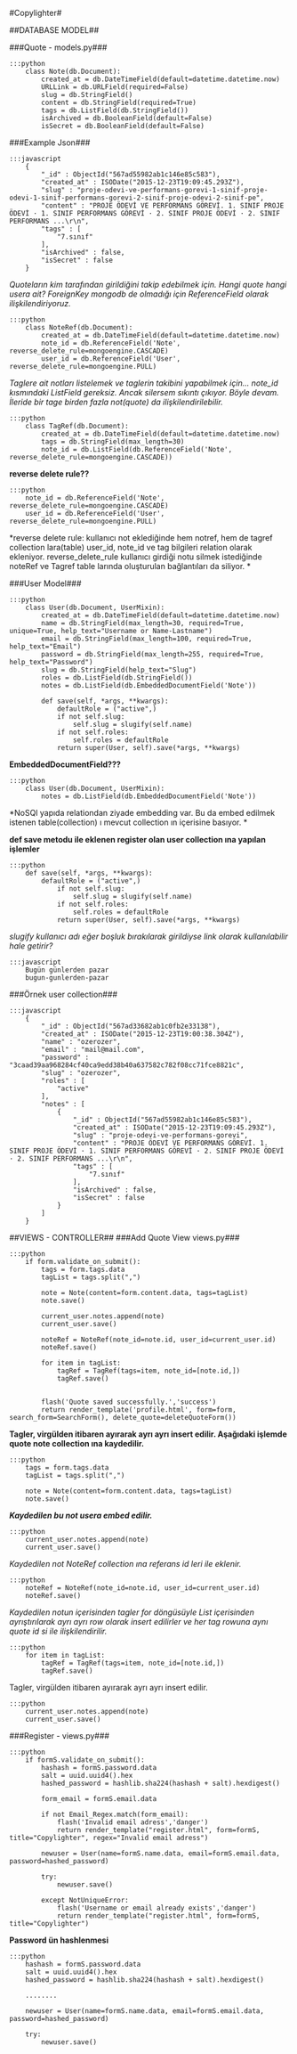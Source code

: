 #Copylighter#

##DATABASE MODEL##

###Quote - models.py###

 	:::python
	    class Note(db.Document):
		    created_at = db.DateTimeField(default=datetime.datetime.now)
		    URLLink = db.URLField(required=False)
		    slug = db.StringField()
		    content = db.StringField(required=True)
		    tags = db.ListField(db.StringField())
		    isArchived = db.BooleanField(default=False)
		    isSecret = db.BooleanField(default=False)


###Example Json###


	:::javascript	
		{
		    "_id" : ObjectId("567ad55982ab1c146e85c583"),
		    "created_at" : ISODate("2015-12-23T19:09:45.293Z"),
		    "slug" : "proje-odevi-ve-performans-gorevi-1-sinif-proje-odevi-1-sinif-performans-gorevi-2-sinif-proje-odevi-2-sinif-pe",
		    "content" : "PROJE ÖDEVİ VE PERFORMANS GÖREVİ. 1. SINIF PROJE ÖDEVİ · 1. SINIF PERFORMANS GÖREVİ · 2. SINIF PROJE ÖDEVİ · 2. SINIF PERFORMANS ...\r\n",
		    "tags" : [ 
		        "7.sınıf"
		    ],
		    "isArchived" : false,
		    "isSecret" : false
		}

*Quoteların kim tarafından girildiğini takip edebilmek için. Hangi quote hangi usera ait? ForeignKey mongodb de olmadığı için ReferenceField olarak ilişkilendiriyoruz.*
	

	:::python
		class NoteRef(db.Document):
			created_at = db.DateTimeField(default=datetime.datetime.now)
			note_id = db.ReferenceField('Note', reverse_delete_rule=mongoengine.CASCADE)
			user_id = db.ReferenceField('User', reverse_delete_rule=mongoengine.PULL)

*Taglere ait notları listelemek ve taglerin takibini yapabilmek için... note_id kısmındaki ListField gereksiz. Ancak silersem sıkıntı çıkıyor. Böyle devam. İleride bir tage birden fazla not(quote) da ilişkilendirilebilir.*

	
	:::python
		class TagRef(db.Document):
			created_at = db.DateTimeField(default=datetime.datetime.now)
			tags = db.StringField(max_length=30)
			note_id = db.ListField(db.ReferenceField('Note', reverse_delete_rule=mongoengine.CASCADE))

**reverse delete rule??**


	:::python
		note_id = db.ReferenceField('Note', reverse_delete_rule=mongoengine.CASCADE)
		user_id = db.ReferenceField('User', reverse_delete_rule=mongoengine.PULL)

*reverse delete rule: kullanıcı not eklediğinde hem notref, hem de tagref collection lara(table) user_id, note_id ve tag bilgileri relation olarak ekleniyor. reverse_delete_rule kullanıcı girdiği notu silmek istediğinde noteRef ve Tagref table larında oluşturulan bağlantıları da siliyor. *


###User Model###

	:::python
   		class User(db.Document, UserMixin):    
		    created_at = db.DateTimeField(default=datetime.datetime.now)
		    name = db.StringField(max_length=30, required=True, unique=True, help_text="Username or Name-Lastname")
		    email = db.StringField(max_length=100, required=True, help_text="Email")
		    password = db.StringField(max_length=255, required=True, help_text="Password")
		    slug = db.StringField(help_text="Slug")
		    roles = db.ListField(db.StringField())
		    notes = db.ListField(db.EmbeddedDocumentField('Note'))

		    def save(self, *args, **kwargs):
		        defaultRole = ("active",)
		        if not self.slug:
		            self.slug = slugify(self.name)
		        if not self.roles:
		            self.roles = defaultRole
		        return super(User, self).save(*args, **kwargs)

**EmbeddedDocumentField???** 


	:::python 
		class User(db.Document, UserMixin):    
			notes = db.ListField(db.EmbeddedDocumentField('Note'))

*NoSQl yapıda relationdan ziyade embedding var. Bu da embed edilmek istenen table(collection) ı mevcut collection ın içerisine basıyor. *


**def save metodu ile eklenen register olan user collection ına yapılan işlemler**


	:::python
		def save(self, *args, **kwargs):
		    defaultRole = ("active",)
		        if not self.slug:
		            self.slug = slugify(self.name)
		        if not self.roles:
		            self.roles = defaultRole
		        return super(User, self).save(*args, **kwargs)

*slugify kullanıcı adı eğer boşluk bırakılarak girildiyse link olarak kullanılabilir hale getirir?*


	:::javascript
		Bugün günlerden pazar
		bugun-gunlerden-pazar


###Örnek user collection###


	:::javascript
		{
		    "_id" : ObjectId("567ad33682ab1c0fb2e33138"),
		    "created_at" : ISODate("2015-12-23T19:00:38.304Z"),
		    "name" : "ozerozer",
		    "email" : "mail@mail.com",
		    "password" : "3caad39aa968284cf40ca9edd38b40a637582c782f08cc71fce8821c",
		    "slug" : "ozerozer",
		    "roles" : [ 
		        "active"
		    ],
		    "notes" : [ 
		        {
		            "_id" : ObjectId("567ad55982ab1c146e85c583"),
		            "created_at" : ISODate("2015-12-23T19:09:45.293Z"),
		            "slug" : "proje-odevi-ve-performans-gorevi",
		            "content" : "PROJE ÖDEVİ VE PERFORMANS GÖREVİ. 1. SINIF PROJE ÖDEVİ · 1. SINIF PERFORMANS GÖREVİ · 2. SINIF PROJE ÖDEVİ · 2. SINIF PERFORMANS ...\r\n",
		            "tags" : [ 
		                "7.sınıf"
		            ],
		            "isArchived" : false,
		            "isSecret" : false
		        }		       
		    ]
		}


##VIEWS - CONTROLLER##
###Add Quote View views.py###
	
	
	:::python	
		if form.validate_on_submit():				
			tags = form.tags.data
			tagList = tags.split(",")
				
			note = Note(content=form.content.data, tags=tagList)		
			note.save()
				
			current_user.notes.append(note)
			current_user.save() 
				
			noteRef = NoteRef(note_id=note.id, user_id=current_user.id)
			noteRef.save()
				
			for item in tagList:
				tagRef = TagRef(tags=item, note_id=[note.id,])
				tagRef.save()

		
			flash('Quote saved successfully.','success')
			return render_template('profile.html', form=form, search_form=SearchForm(), delete_quote=deleteQuoteForm())


**Tagler, virgülden itibaren ayırarak ayrı ayrı insert edilir. Aşağıdaki işlemde quote note collection ına kaydedilir.**
	

	:::python
		tags = form.tags.data
		tagList = tags.split(",")

		note = Note(content=form.content.data, tags=tagList)		
		note.save()

***Kaydedilen bu not usera embed edilir.***
	

	:::python
		current_user.notes.append(note)
		current_user.save() 

*Kaydedilen not NoteRef collection ına referans id leri ile eklenir.*
	

	:::python
		noteRef = NoteRef(note_id=note.id, user_id=current_user.id)
		noteRef.save()

*Kaydedilen notun içerisinden tagler for döngüsüyle List içerisinden ayrıştırılarak ayrı ayrı row olarak insert edilirler ve her tag rowuna aynı quote id si ile  ilişkilendirilir.*
	

	:::python
		for item in tagList:
			tagRef = TagRef(tags=item, note_id=[note.id,])
			tagRef.save()

Tagler, virgülden itibaren ayırarak ayrı ayrı insert edilir.
	

	:::python
		current_user.notes.append(note)
		current_user.save() 


###Register - views.py###
	

	:::python
		if formS.validate_on_submit():					
			hashash = formS.password.data
			salt = uuid.uuid4().hex
			hashed_password = hashlib.sha224(hashash + salt).hexdigest()

			form_email = formS.email.data

			if not Email_Regex.match(form_email):
				flash('Invalid email adress','danger')
				return render_template("register.html", form=formS, title="Copylighter", regex="Invalid email adress")

			newuser = User(name=formS.name.data, email=formS.email.data, password=hashed_password)				
			
			try:
				newuser.save()
				
			except NotUniqueError:
				flash('Username or email already exists','danger')
				return render_template("register.html", form=formS, title="Copylighter")


**Password ün hashlenmesi**
	

	:::python
		hashash = formS.password.data
		salt = uuid.uuid4().hex
		hashed_password = hashlib.sha224(hashash + salt).hexdigest()

		........

		newuser = User(name=formS.name.data, email=formS.email.data, password=hashed_password)				

		try:
			newuser.save()

